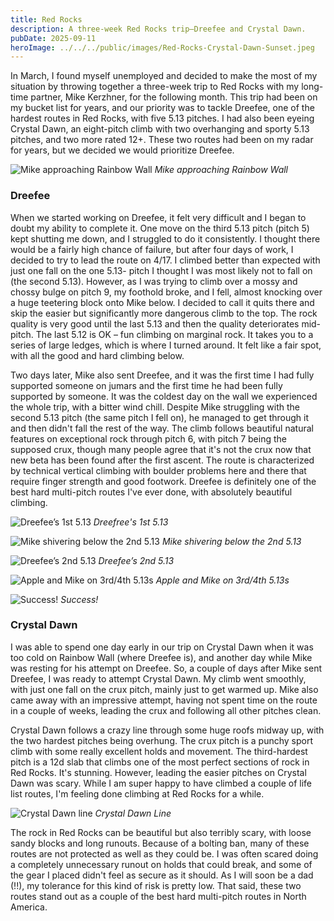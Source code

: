 ```yaml
---
title: Red Rocks
description: A three-week Red Rocks trip—Dreefee and Crystal Dawn.
pubDate: 2025-09-11
heroImage: ../../../public/images/Red-Rocks-Crystal-Dawn-Sunset.jpeg
---
```


In March, I found myself unemployed and decided to make the most of my situation by throwing together a three-week trip to Red Rocks with my long-time partner, Mike Kerzhner, for the following month. This trip had been on my bucket list for years, and our priority was to tackle Dreefee, one of the hardest routes in Red Rocks, with five 5.13 pitches. I had also been eyeing Crystal Dawn, an eight-pitch climb with two overhanging and sporty 5.13 pitches, and two more rated 12+. These two routes had been on my radar for years, but we decided we would prioritize Dreefee.

![Mike approaching Rainbow Wall](/images/Red-Rocks-approach.jpeg)
_Mike approaching Rainbow Wall_

### Dreefee

When we started working on Dreefee, it felt very difficult and I began to doubt my ability to complete it. One move on the third 5.13 pitch (pitch 5) kept shutting me down, and I struggled to do it consistently. I thought there would be a fairly high chance of failure, but after four days of work, I decided to try to lead the route on 4/17. I climbed better than expected with just one fall on the one 5.13- pitch I thought I was most likely not to fall on (the second 5.13). However, as I was trying to climb over a mossy and chossy bulge on pitch 9, my foothold broke, and I fell, almost knocking over a huge teetering block onto Mike below. I decided to call it quits there and skip the easier but significantly more dangerous climb to the top. The rock quality is very good until the last 5.13 and then the quality deteriorates mid-pitch. The last 5.12 is OK – fun climbing on marginal rock. It takes you to a series of large ledges, which is where I turned around. It felt like a fair spot, with all the good and hard climbing below.

Two days later, Mike also sent Dreefee, and it was the first time I had fully supported someone on jumars and the first time he had been fully supported by someone. It was the coldest day on the wall we experienced the whole trip, with a bitter wind chill. Despite Mike struggling with the second 5.13 pitch (the same pitch I fell on), he managed to get through it and then didn't fall the rest of the way. The climb follows beautiful natural features on exceptional rock through pitch 6, with pitch 7 being the supposed crux, though many people agree that it's not the crux now that new beta has been found after the first ascent. The route is characterized by technical vertical climbing with boulder problems here and there that require finger strength and good footwork. Dreefee is definitely one of the best hard multi-pitch routes I've ever done, with absolutely beautiful climbing.

![Dreefee’s 1st 5.13](/images/Red-Rocks-1st-13.jpeg)
_Dreefree's 1st 5.13_

![Mike shivering below the 2nd 5.13](/images/Red-Rocks-Mike-cold.jpeg)
_Mike shivering below the 2nd 5.13_

![Dreefee’s 2nd 5.13](/images/Red-Rocks-2nd-13.jpeg)
_Dreefee’s 2nd 5.13_

![Apple and Mike on 3rd/4th 5.13s](/images/Red-Rocks-Mike-4th-13.jpeg)
_Apple and Mike on 3rd/4th 5.13s_

![Success!](/images/Red-Rocks-selfie.jpeg)
_Success!_

### Crystal Dawn

I was able to spend one day early in our trip on Crystal Dawn when it was too cold on Rainbow Wall (where Dreefee is), and another day while Mike was resting for his attempt on Dreefee. So, a couple of days after Mike sent Dreefee, I was ready to attempt Crystal Dawn. My climb went smoothly, with just one fall on the crux pitch, mainly just to get warmed up. Mike also came away with an impressive attempt, having not spent time on the route in a couple of weeks, leading the crux and following all other pitches clean.

Crystal Dawn follows a crazy line through some huge roofs midway up, with the two hardest pitches being overhung. The crux pitch is a punchy sport climb with some really excellent holds and movement. The third-hardest pitch is a 12d slab that climbs one of the most perfect sections of rock in Red Rocks. It's stunning. However, leading the easier pitches on Crystal Dawn was scary. While I am super happy to have climbed a couple of life list routes, I'm feeling done climbing at Red Rocks for a while.

![Crystal Dawn line](/images/Red-Rocks-Crystal-Dawn.jpeg)
_Crystal Dawn Line_

The rock in Red Rocks can be beautiful but also terribly scary, with loose sandy blocks and long runouts. Because of a bolting ban, many of these routes are not protected as well as they could be. I was often scared doing a completely unnecessary runout on holds that could break, and some of the gear I placed didn't feel as secure as it should. As I will soon be a dad (!!), my tolerance for this kind of risk is pretty low. That said, these two routes stand out as a couple of the best hard multi-pitch routes in North America.
